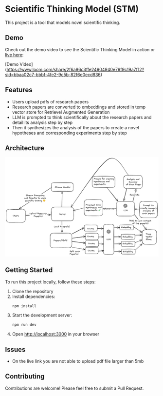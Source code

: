 # Scientific Thinking Model (STM)

This project is a tool that models novel scientific thinking.

## Demo

Check out the demo video to see the Scientific Thinking Model in action or [live here](https://scientific-thinking-model.vercel.app/):

[Demo Video] (https://www.loom.com/share/2f6a86c3ffe24904940e79f9c19a7f12?sid=bbaa02c7-bbbf-4fe2-9c5b-82f6e0ecd836)

## Features

- Users upload pdfs of research papers
- Research papers are converted to embeddings and stored in temp vector store for Retrievel Augmented Generation
- LLM is prompted to think scientifically about the research papers and detail its analysis step by step
- Then it synthesizes the analysis of the papers to create a novel hypotheses and corresponding experiments step by step

## Architecture

![STM Architecture](./public/STM_Architecture.png)

## Getting Started

To run this project locally, follow these steps:

1. Clone the repository
2. Install dependencies:
   ```bash
   npm install
   ```
3. Start the development server:
   ```bash
   npm run dev
   ```
4. Open [http://localhost:3000](http://localhost:3000) in your browser

## Issues

- On the live link you are not able to upload pdf file larger than 5mb

## Contributing

Contributions are welcome! Please feel free to submit a Pull Request.
